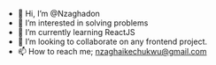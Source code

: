 - 👋 Hi, I’m @Nzaghadon
- 👀 I’m interested in solving problems
- 🌱 I’m currently learning ReactJS
- 💞️ I’m looking to collaborate on any frontend project.
- 📫 How to reach me; nzaghaikechukwu@gmail.com

<!---
Nzaghadon/Nzaghadon is a ✨ special ✨ repository because its `README.md` (this file) appears on your GitHub profile.
You can click the Preview link to take a look at your changes.
--->
